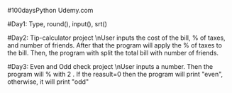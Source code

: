 #100daysPython Udemy.com

#Day1: Type, round(), input(), srt()

#Day2: Tip-calculator project
  \nUser inputs the cost of the bill, % of taxes, and number of friends.
  After that the program will apply the % of taxes to the bill.
  Then, the program with split the total bill with number of friends.

#Day3: Even and Odd check project
  \nUser inputs a number. Then the program will % with 2 . 
  If the reasult=0 then the program will print "even", otherwise, it will print "odd" 
